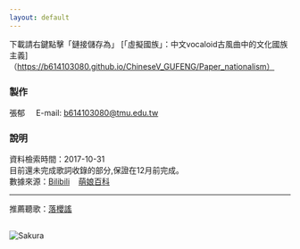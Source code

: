 ```yaml
---
layout: default
---
```

下載請右鍵點擊「鏈接儲存為」
[「虛擬國族」：中文vocaloid古風曲中的文化國族主義]（https://b614103080.github.io/ChineseV_GUFENG/Paper_nationalism）
### 製作
張郁     
E-mail: b614103080@tmu.edu.tw    
### 說明
資料檢索時間：2017-10-31   
目前還未完成歌詞收錄的部分,保證在12月前完成。    
數據來源：[Bilibili](https://www.bilibili.com)    [萌娘百科](https://zh.moegirl.org)

---

推薦聽歌：[落櫻謠](http://www.bilibili.com/video/av737993/?from=search&seid=17465627870555694211)

## [](#header-2)
![Sakura](https://i.imgur.com/inwM1W6.jpg)
